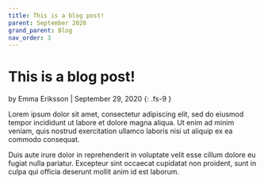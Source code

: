 ```yaml
---
title: This is a blog post!
parent: September 2020
grand_parent: Blog
nav_order: 3
---
```


# This is a blog post! 

by Emma Eriksson | September 29, 2020
{: .fs-9 }

Lorem ipsum dolor sit amet, consectetur adipiscing elit, sed do eiusmod tempor incididunt ut labore et dolore magna aliqua. Ut enim ad minim veniam, quis nostrud exercitation ullamco laboris nisi ut aliquip ex ea commodo consequat. 

Duis aute irure dolor in reprehenderit in voluptate velit esse cillum dolore eu fugiat nulla pariatur. Excepteur sint occaecat cupidatat non proident, sunt in culpa qui officia deserunt mollit anim id est laborum.


